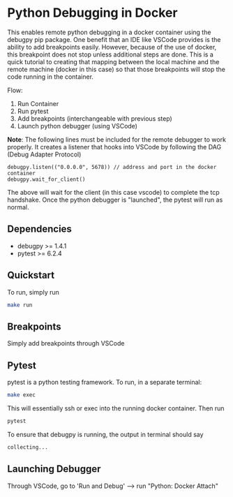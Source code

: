 # Python Debugging in Docker

This enables remote python debugging in a docker container using the debugpy pip package. One benefit that an IDE like VSCode provides is the ability to add breakpoints easily. However, because of the use of docker, this breakpoint does not stop unless additional steps are done. This is a quick tutorial to creating that mapping between the local machine and the remote machine (docker in this case) so that those breakpoints will stop the code running in the container.

Flow:

1. Run Container
2. Run pytest
3. Add breakpoints (interchangeable with previous step)
4. Launch python debugger (using VSCode)

**Note**: The following lines must be included for the remote debugger to work properly. It creates a listener that hooks into VSCode by following the DAG (Debug Adapter Protocol)

```
debugpy.listen(("0.0.0.0", 5678)) // address and port in the docker container
debugpy.wait_for_client()
```

The above will wait for the client (in this case vscode) to complete the tcp handshake. Once the python debugger is "launched", the pytest will run as normal.

## Dependencies

- debugpy >= 1.4.1
- pytest >= 6.2.4

## Quickstart

To run, simply run

```sh
make run
```

## Breakpoints

Simply add breakpoints through VSCode

## Pytest

pytest is a python testing framework. To run, in a separate terminal:

```sh
make exec
```

This will essentially ssh or exec into the running docker container. Then run

```sh
pytest
```

To ensure that debugpy is running, the output in terminal should say

```sh
collecting...
```

## Launching Debugger

Through VSCode, go to 'Run and Debug' --> run "Python: Docker Attach"
